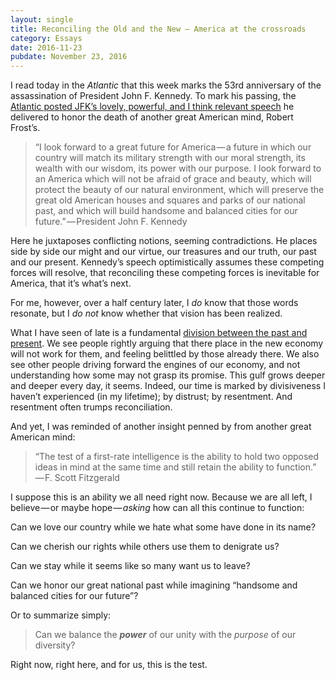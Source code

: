 ```yaml
---
layout: single
title: Reconciling the Old and the New — America at the crossroads
category: Essays
date: 2016-11-23
pubdate: November 23, 2016
---
```


I read today in the _Atlantic_ that this week marks the 53rd anniversary of the assassination of President John F. Kennedy. To mark his passing, the [Atlantic posted JFK’s lovely, powerful, and I think relevant speech](http://www.theatlantic.com/magazine/archive/2013/08/the-purpose-of-poetry/309470/?utm_source=atlfb) he delivered to honor the death of another great American mind, Robert Frost’s.

> “I look forward to a great future for America — a future in which our country will match its military strength with our moral strength, its wealth with our wisdom, its power with our purpose. I look forward to an America which will not be afraid of grace and beauty, which will protect the beauty of our natural environment, which will preserve the great old American houses and squares and parks of our national past, and which will build handsome and balanced cities for our future.” — President John F. Kennedy

Here he juxtaposes conflicting notions, seeming contradictions. He places side by side our might and our virtue, our treasures and our truth, our past and our present. Kennedy’s speech optimistically assumes these competing forces will resolve, that reconciling these competing forces is inevitable for America, that it’s what’s next.

For me, however, over a half century later, I _do_ know that those words resonate, but I _do not_ know whether that vision has been realized.

What I have seen of late is a fundamental [division between the past and present](http://www.businessinsider.com/zuora-ceo-tien-tzuo-on-globalization-populism-trump-brexit-fourth-industrial-revolution-2016-11). We see people rightly arguing that there place in the new economy will not work for them, and feeling belittled by those already there. We also see other people driving forward the engines of our economy, and not understanding how some may not grasp its promise. This gulf grows deeper and deeper every day, it seems. Indeed, our time is marked by divisiveness I haven’t experienced (in my lifetime); by distrust; by resentment. And resentment often trumps reconciliation.

And yet, I was reminded of another insight penned by from another great American mind:

> “The test of a first-rate intelligence is the ability to hold two opposed ideas in mind at the same time and still retain the ability to function.” — F. Scott Fitzgerald

I suppose this is an ability we all need right now. Because we are all left, I believe — or maybe hope — _asking_ how can all this continue to function:

Can we love our country while we hate what some have done in its name?

Can we cherish our rights while others use them to denigrate us?

Can we stay while it seems like so many want us to leave?

Can we honor our great national past while imagining “handsome and balanced cities for our future”?

Or to summarize simply:

> Can we balance the **_power_** of our unity with the _purpose_ of our diversity?

Right now, right here, and for us, this is the test.